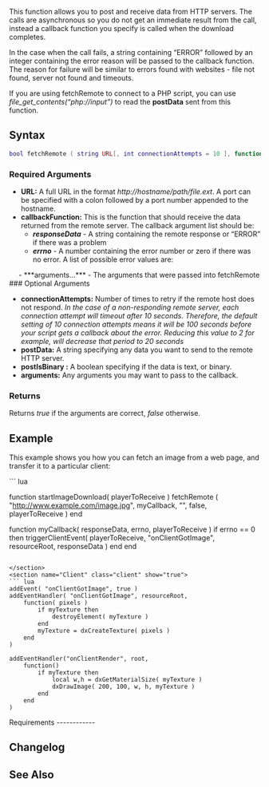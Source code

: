 This function allows you to post and receive data from HTTP servers. The calls are asynchronous so you do not get an immediate result from the call, instead a callback function you specify is called when the download completes.

In the case when the call fails, a string containing “ERROR” followed by an integer containing the error reason will be passed to the callback function. The reason for failure will be similar to errors found with websites - file not found, server not found and timeouts.

If you are using fetchRemote to connect to a PHP script, you can use *file\_get\_contents(“php://input”)* to read the **postData** sent from this function.

Syntax
------

``` lua
bool fetchRemote ( string URL[, int connectionAttempts = 10 ], function callbackFunction, [ string postData = "", bool postIsBinary = false, [ arguments... ] ] )
```

### Required Arguments

-   **URL:** A full URL in the format *http://hostname/path/file.ext*. A port can be specified with a colon followed by a port number appended to the hostname.
-   **callbackFunction:** This is the function that should receive the data returned from the remote server. The callback argument list should be:
    -   ***responseData*** - A string containing the remote response or “ERROR” if there was a problem
    -   ***errno*** - A number containing the error number or zero if there was no error. A list of possible error values are:

<div style="padding-left:19px;">
-   ***arguments...*** - The arguments that were passed into fetchRemote

</div>
### Optional Arguments

-   **connectionAttempts:** Number of times to retry if the remote host does not respond. *In the case of a non-responding remote server, each connection attempt will timeout after 10 seconds. Therefore, the default setting of 10 connection attempts means it will be 100 seconds before your script gets a callback about the error. Reducing this value to 2 for example, will decrease that period to 20 seconds*
-   **postData:** A string specifying any data you want to send to the remote HTTP server.
-   **postIsBinary :** A boolean specifying if the data is text, or binary.
-   **arguments:** Any arguments you may want to pass to the callback.

### Returns

Returns *true* if the arguments are correct, *false* otherwise.

Example
-------

This example shows you how you can fetch an image from a web page, and transfer it to a particular client:

<section name="Server" class="server" show="true">
``` lua

function startImageDownload( playerToReceive )
    fetchRemote ( "http://www.example.com/image.jpg", myCallback, "", false, playerToReceive )
end

function myCallback( responseData, errno, playerToReceive )
    if errno == 0 then
        triggerClientEvent( playerToReceive, "onClientGotImage", resourceRoot, responseData )
    end
end
```

</section>
<section name="Client" class="client" show="true">
``` lua
addEvent( "onClientGotImage", true )
addEventHandler( "onClientGotImage", resourceRoot,
    function( pixels )
        if myTexture then
            destroyElement( myTexture )
        end
        myTexture = dxCreateTexture( pixels )
    end
)

addEventHandler("onClientRender", root,
    function()
        if myTexture then
            local w,h = dxGetMaterialSize( myTexture )
            dxDrawImage( 200, 100, w, h, myTexture )
        end
    end
)
```

</section>
Requirements
------------

Changelog
---------

See Also
--------
